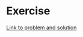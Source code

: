 # Exercise
 <a href="http://abelgabel.com/R_codeExample/R_example.html" target="_blank">
 <p> Link to problem and solution </p>
 </a>
